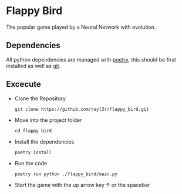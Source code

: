 # Flappy Bird

The popular game played by a Neural Network with evolution.

## Dependencies

All python dependencies are managed with [poetry](https://python-poetry.org/), this should be first installed as 
well as [git](https://git-scm.com/).

## Excecute

- Clone the Repository

    ```Shell
    git clone https://github.com/rayl3r/flappy_bird.git
    ```

- Move into the project folder

    ```Shell
    cd flappy bird
    ```

- Install the dependencies

    ```Shell
    poetry install
    ```

- Run the code

    ```Shell
    poetry run python ./flappy_bird/main.py
    ```

- Start the game with the up arrow key &uarr; or the spacebar
